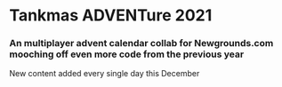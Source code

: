 # Tankmas ADVENTure 2021
### An multiplayer advent calendar collab for Newgrounds.com mooching off even more code from the previous year

New content added every single day this December

